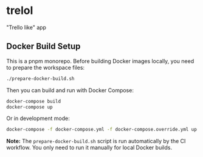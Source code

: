# trelol
"Trello like" app

## Docker Build Setup

This is a pnpm monorepo. Before building Docker images locally, you need to prepare the workspace files:

```bash
./prepare-docker-build.sh
```

Then you can build and run with Docker Compose:

```bash
docker-compose build
docker-compose up
```

Or in development mode:

```bash
docker-compose -f docker-compose.yml -f docker-compose.override.yml up --build
```

**Note:** The `prepare-docker-build.sh` script is run automatically by the CI workflow. You only need to run it manually for local Docker builds.
